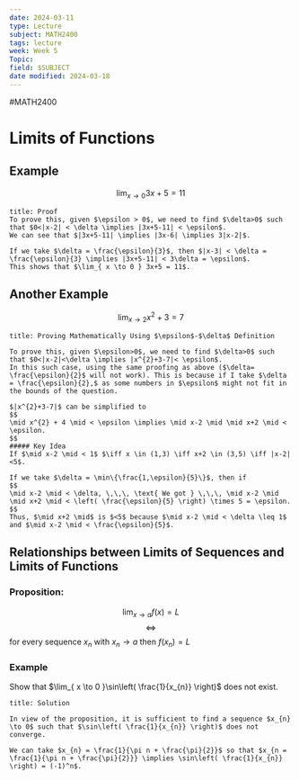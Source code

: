 ```yaml
---
date: 2024-03-11
type: Lecture
subject: MATH2400
tags: lecture
week: Week 5
Topic: 
field: $SUBJECT
date modified: 2024-03-18
---
```


#MATH2400


# Limits of Functions

## Example
$$
\lim_{ x \to 0} 3x+5 =11
$$
```ad-info
title: Proof
To prove this, given $\epsilon > 0$, we need to find $\delta>0$ such that $0<|x-2| < \delta \implies |3x+5-11| < \epsilon$.
We can see that $|3x+5-11| \implies |3x-6| \implies 3|x-2|$.

If we take $\delta = \frac{\epsilon}{3}$, then $|x-3| < \delta = \frac{\epsilon}{3} \implies |3x+5-11| < 3\delta = \epsilon$.
This shows that $\lim_{ x \to 0 } 3x+5 = 11$.

```

## Another Example

$$
\lim_{ x \to 2 } x^{2}+3 = 7
$$
```ad-note
title: Proving Mathematically Using $\epsilon$-$\delta$ Definition

To prove this, given $\epsilon>0$, we need to find $\delta>0$ such that $0<|x-2|<\delta \implies |x^{2}+3-7|< \epsilon$.
In this such case, using the same proofing as above ($\delta= \frac{\epsilon}{2}$ will not work). This is because if I take $\delta = \frac{\epsilon}{2},$ as some numbers in $\epsilon$ might not fit in the bounds of the question.

$|x^{2}+3-7|$ can be simplified to
$$
\mid x^{2} + 4 \mid < \epsilon \implies \mid x-2 \mid \mid x+2 \mid < \epsilon.
$$
##### Key Idea
If $\mid x-2 \mid < 1$ $\iff x \in (1,3) \iff x+2 \in (3,5) \iff |x-2|<5$.

If we take $\delta = \min\{\frac{1,\epsilon}{5}\}$, then if
$$
\mid x-2 \mid < \delta, \,\,\, \text{ We got } \,\,\, \mid x-2 \mid \mid x+2 \mid < \left( \frac{\epsilon}{5} \right) \times 5 = \epsilon.
$$
Thus, $\mid x+2 \mid$ is $<5$ because $\mid x-2 \mid < \delta \leq 1$ and $\mid x-2 \mid < \frac{\epsilon}{5}$.

```

## Relationships between Limits of Sequences and Limits of Functions

### Proposition:
$$
\lim_{ x \to a } f(x) =L
$$
$$
\iff
$$
for every sequence $x_{n}$ with $x_{n} \to a$ then $f(x_{n}) = L$

### Example
Show that $\lim_{ x \to 0 }\sin\left( \frac{1}{x_{n}} \right)$ does not exist.

```ad-note
title: Solution

In view of the proposition, it is sufficient to find a sequence $x_{n} \to 0$ such that $\sin\left( \frac{1}{x_{n}} \right)$ does not converge.

We can take $x_{n} = \frac{1}{\pi n + \frac{\pi}{2}}$ so that $x_{n = \frac{1}{\pi n + \frac{\pi}{2}}} \implies \sin\left( \frac{1}{x_{n}} \right) = (-1)^n$.

```



